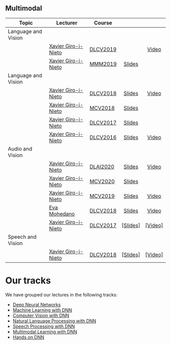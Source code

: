 [XG-web]: https://imatge.upc.edu/web/people/xavier-giro
[EM-web]: https://www.insight-centre.org/users/eva-mohedano

[DLCV2016]: http://imatge-upc.github.io/telecombcn-2016-dlcv/
[DLCV2017]: https://telecombcn-dl.github.io/2017-dlcv/
[DLCV2018]: https://telecombcn-dl.github.io/2018-dlcv/
[DLCV2019]: https://telecombcn-dl.github.io/2019-dlcv/

[DLAI2020]: https://telecombcn-dl.github.io/dlai-2020/

[MCV2018]: https://mcv-m6-video.github.io/deepvideo-2018/
[MCV2019]: https://mcv-m6-video.github.io/deepvideo-2019/
[MCV2020]: https://mcv-m6-video.github.io/deepvideo-2020/

[MMM2019]: https://telecombcn-dl.github.io/2019-mmm-tutorial/


## Multimodal

| Topic          | Lecturer                     | Course                 |                                 |              |
| -------------- |  --------------------------- | ---------------------- | :-----------------------------: | :----------: |
| Language and Vision  | | | | |
|   | [Xavier Giro-i-Nieto][XG-web]| [DLCV2019] |   |  [Video][dlcv2019-d4l4-video]   |
|   | [Xavier Giro-i-Nieto][XG-web]| [MMM2019] | [Slides][DLCV2018-D4L4-slides]    |     |
| Language and Vision  | | | | |
|   | [Xavier Giro-i-Nieto][XG-web]| [DLCV2018] | [Slides][mcv2019-audiovisual-slides]    | [Video][dlcv2018-d4l4-video]    |
|   | [Xavier Giro-i-Nieto][XG-web]| [MCV2018]  | [Slides][mcv2018-video-language]  |     |
|   | [Xavier Giro-i-Nieto][XG-web]| [DLCV2017] | [Slides][DLCV2017-d3l5-slides]    |    |
|   | [Xavier Giro-i-Nieto][XG-web]| [DLCV2016] | [Slides][dlcv2016-language-slides]  | [Video][dlcv2016-language-video]   |
| Audio and Vision  | | | | |
|         | [Xavier Giro-i-Nieto][XG-web]| [DLAI2020] | [Slides][dlai2020-selfav-slides]  | [Video][dlai2020-selfav-video] |
|         | [Xavier Giro-i-Nieto][XG-web]| [MCV2020] | [Slides][mcv2020-selfav-slides]  |  |
|         | [Xavier Giro-i-Nieto][XG-web]| [MCV2019] | [Slides][dlcv2017-d4l6-slides]  | [Video][mcv2019-audiovisual-video] |
|         | [Eva Mohedano][EM-web] | [DLCV2018] | [Slides][dlcv2018-d4l5-slides]  | [Video][dlcv2018-D4L5-video] |
|         | [Xavier Giro-i-Nieto][XG-web]| [DLCV2017] | [[Slides]][dlcv2017-d4l6-slides]  | [[Video]][dlcv2017-d4l6-video] |
| Speech and Vision  | | | | |
|         | [Xavier Giro-i-Nieto][XG-web]| [DLCV2018] | [[Slides]][dlcv2018-d4l6-slides]  | [[Video]][dlcv2018-D4L6-video] |

[mmm2019-val-slides]: https://www.slideshare.net/xavigiro/multimodal-deep-learning-127500352

[dlcv2016-language-slides]: http://www.slideshare.net/xavigiro/language-and-vision-dlcv-d4l3
[dlcv2016-language-video]: https://www.youtube.com/watch?v=IkJkD_hefik

[dlcv2017-d3l5-slides]: https://www.slideshare.net/xavigiro/language-and-vision-d3l5-2017-upc-deep-learning-for-computer-vision
[dlcv2017-d4l6-slides]: https://www.slideshare.net/xavigiro/audio-and-vision-d4l6-2017-upc-deep-learning-for-computer-vision
[dlcv2017-d4l6-video]: https://youtu.be/WcaaO1vkZ1U

[mcv2018-video-language]: https://www.slideshare.net/xavigiro/deep-learning-for-video-language-upc-2018

[dlcv2018-D4L4-slides]: https://www.slideshare.net/xavigiro/deep-language-and-vision-xavier-giroinieto-upc-barcelona-2018
[dlcv2018-d4l4-video]: https://youtu.be/anghBcUQCgw
[dlcv2018-D4L5-slides]: https://www.slideshare.net/xavigiro/deep-audio-and-vision-eva-mohedano-upc-barcelona-2018
[dlcv2018-d4l5-video]: https://youtu.be/1ci2l7TTbtA
[dlcv2018-D4L6-slides]: https://www.slideshare.net/xavigiro/deep-speech-and-vision-xavier-giroinieto-upc-barcelona-2018
[dlcv2018-D4l6-video]: https://youtu.be/QvxKCQddTVE

[mcv2019-audiovisual-slides]: https://www.slideshare.net/xavigiro/selfsupervised-audiovisual-learning-xavier-giro-upc-barcelona-2019
[mcv2019-audiovisual-video]: https://youtu.be/J2NnOVBdvAw

[mcv2020-selfav-slides]: https://www2.slideshare.net/xavigiro/selfsupervised-audiovisual-learning-2020-xavier-giroinieto-upc-telecombcn-barcelona

[dlcv2019-d4l4-video]: https://youtu.be/6XXHe_ySDgk

[dlai2020-selfav-slides]: https://www2.slideshare.net/xavigiro/selfsupervised-audiovisual-learning-xavier-giro-upc-telecombcn-barcelona-2020
[dlai2020-selfav-video]: https://youtu.be/wjlczBf_FSI

# Our tracks

We have grouped our lectures in the following tracks:

* [Deep Neural Networks](deep-learning.md)
* [Machine Learning with DNN](machine-learning.md)
* [Computer Vision with DNN](computer-vision.md)
* [Natural Language Processing with DNN](nlp.md)
* [Speech Processing with DNN](speech.md)
* [Multimodal Learning with DNN](multimodal.md)
* [Hands on DNN](hands-on.md)




